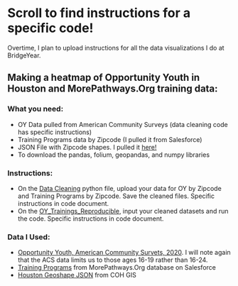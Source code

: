 # Scroll to find instructions for a specific code!
Overtime, I plan to upload instructions for all the data visualizations I do at BridgeYear. 

## Making a heatmap of Opportunity Youth in Houston and MorePathways.Org training data:

### What you need:
- OY Data pulled from American Community Surveys (data cleaning code has specific instructions)
- Training Programs data by Zipcode (I pulled it from Salesforce)
- JSON File with Zipcode shapes. I pulled it [here!](https://raw.githubusercontent.com/sejal234/heatmaps_by/main/Zip_Codes.geojson)
- To download the pandas, folium, geopandas, and numpy libraries

### Instructions:
- On the [Data Cleaning](https://github.com/sejal234/heatmaps_by/blob/main/DataCleaning_BY.ipynb) python file, upload your data for OY by Zipcode and Training Programs by Zipcode. Save the cleaned files. Specific instructions in code document.
- On the [OY_Trainings_Reproducible](https://github.com/sejal234/heatmaps_by/blob/main/OY_Trainings_Reproducible_Heatmap.ipynb), input your cleaned datasets and run the code. Specific instructions in code document.

### Data I Used:
- [Opportunity Youth, American Community Survets, 2020](https://raw.githubusercontent.com/sejal234/heatmaps_by/main/oy_zip_texas.csv). I will note again that the ACS data limits us to those ages 16-19 rather than 16-24.
- [Training Programs](https://raw.githubusercontent.com/sejal234/heatmaps_by/main/trainings_zips.csv) from MorePathways.Org database on Salesforce
- [Houston Geoshape JSON](https://raw.githubusercontent.com/sejal234/heatmaps_by/main/Zip_Codes.geojson) from COH GIS

    

